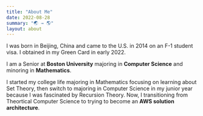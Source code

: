 ```yaml
---
title: "About Me"
date: 2022-08-28
summary: "🌏 → 🌎"
layout: about
---
```


I was born in Beijing, China and came to the U.S. in 2014 on an F-1 student visa. I obtained in my Green Card in early 2022.

I am a Senior at **Boston University** majoring in **Computer Science** and minoring in **Mathematics**.

I started my college life majoring in Mathematics focusing on learning about Set Theory, then switch to majoring in Computer Science in my junior year because I was fascinated by Recursion Theory. Now, I transitioning from Theortical Computer Science to trying to become an **AWS solution architecture**.